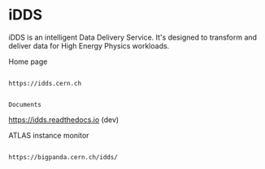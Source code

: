 iDDS
====

iDDS is an intelligent Data Delivery Service. It's designed to transform and deliver
data for High Energy Physics workloads.

Home page
~~~~~~~~~

https://idds.cern.ch


Documents
~~~~~~~~~

https://idds.readthedocs.io (dev)


ATLAS instance monitor
~~~~~~~~~~~~~~~~~~~~~~

https://bigpanda.cern.ch/idds/ 
